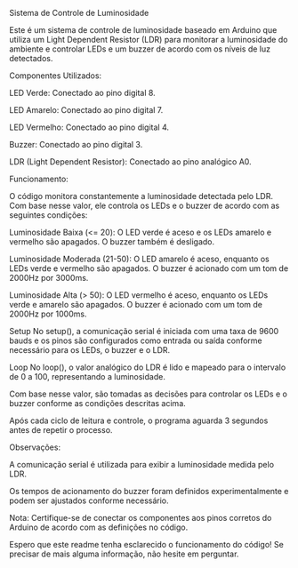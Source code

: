 Sistema de Controle de Luminosidade

Este é um sistema de controle de luminosidade baseado em Arduino que utiliza um Light Dependent Resistor (LDR) para monitorar a luminosidade do ambiente e controlar LEDs e um buzzer de acordo com os níveis de luz detectados.



Componentes Utilizados:

LED Verde: Conectado ao pino digital 8.

LED Amarelo: Conectado ao pino digital 7.

LED Vermelho: Conectado ao pino digital 4.

Buzzer: Conectado ao pino digital 3.

LDR (Light Dependent Resistor): Conectado ao pino analógico A0.



Funcionamento:

O código monitora constantemente a luminosidade detectada pelo LDR. Com base nesse valor, ele controla os LEDs e o buzzer de acordo com as seguintes condições:

Luminosidade Baixa (<= 20): O LED verde é aceso e os LEDs amarelo e vermelho são apagados. O buzzer também é desligado.

Luminosidade Moderada (21-50): O LED amarelo é aceso, enquanto os LEDs verde e vermelho são apagados. O buzzer é acionado com um tom de 2000Hz por 3000ms.

Luminosidade Alta (> 50): O LED vermelho é aceso, enquanto os LEDs verde e amarelo são apagados. O buzzer é acionado com um tom de 2000Hz por 1000ms.

Setup
No setup(), a comunicação serial é iniciada com uma taxa de 9600 bauds e os pinos são configurados como entrada ou saída conforme necessário para os LEDs, o buzzer e o LDR.

Loop
No loop(), o valor analógico do LDR é lido e mapeado para o intervalo de 0 a 100, representando a luminosidade.

Com base nesse valor, são tomadas as decisões para controlar os LEDs e o buzzer conforme as condições descritas acima.

Após cada ciclo de leitura e controle, o programa aguarda 3 segundos antes de repetir o processo.



Observações:

A comunicação serial é utilizada para exibir a luminosidade medida pelo LDR.

Os tempos de acionamento do buzzer foram definidos experimentalmente e podem ser ajustados conforme necessário.

Nota: Certifique-se de conectar os componentes aos pinos corretos do Arduino de acordo com as definições no código.

Espero que este readme tenha esclarecido o funcionamento do código! Se precisar de mais alguma informação, não hesite em perguntar.



